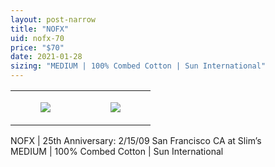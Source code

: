 ```yaml
---
layout: post-narrow
title: "NOFX"
uid: nofx-70
price: "$70"
date: 2021-01-28
sizing: "MEDIUM | 100% Combed Cotton | Sun International"
---
```




<table style="width:100%;"><tr><td style="vertical-align:top;">
      <figure class="tmblr-full" data-orig-height="2048" data-orig-width="1365" data-orig-src="https://concertshirts.netlify.app/shirts/0388/0388-01.jpg"><img src="https://64.media.tumblr.com/5b0086f8935732888f606cda24897b58/8fcbe2ef32866a27-91/s540x810/7bc7f7ca1b730b00ad3f2c8178a12479a6e480a6.jpg" data-orig-height="2048" data-orig-width="1365" data-orig-src="https://concertshirts.netlify.app/shirts/0388/0388-01.jpg"/></figure></td>
    <td style="vertical-align:top;">
      <figure class="tmblr-full" data-orig-height="2048" data-orig-width="1365" data-orig-src="https://concertshirts.netlify.app/shirts/0388/0388-02.jpg"><img src="https://64.media.tumblr.com/9f908b831a5cc605fc066a5c600caf34/8fcbe2ef32866a27-67/s540x810/22ebd3fe9e5b2939771520bb6fc17dfa777f28de.jpg" data-orig-height="2048" data-orig-width="1365" data-orig-src="https://concertshirts.netlify.app/shirts/0388/0388-02.jpg"/></figure></td>
  </tr></table><p>
  NOFX | 25th Anniversary: 2/15/09 San Francisco CA at Slim&rsquo;s<br/>MEDIUM | 100% Combed Cotton | Sun International
</p>
